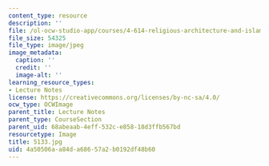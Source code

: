 ```yaml
---
content_type: resource
description: ''
file: /ol-ocw-studio-app/courses/4-614-religious-architecture-and-islamic-cultures-fall-2002/4a50506aa84da68657a2b0192df48b60_5133.jpg
file_size: 54325
file_type: image/jpeg
image_metadata:
  caption: ''
  credit: ''
  image-alt: ''
learning_resource_types:
- Lecture Notes
license: https://creativecommons.org/licenses/by-nc-sa/4.0/
ocw_type: OCWImage
parent_title: Lecture Notes
parent_type: CourseSection
parent_uid: 68abeaab-4eff-532c-e858-18d3ffb567bd
resourcetype: Image
title: 5133.jpg
uid: 4a50506a-a84d-a686-57a2-b0192df48b60
---
```

